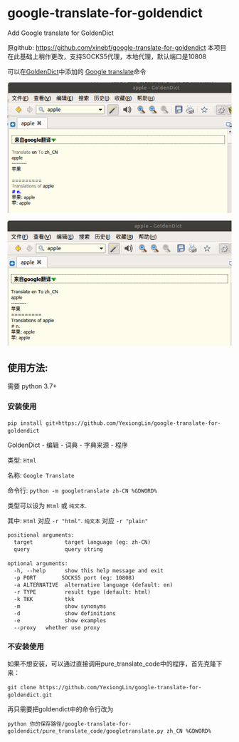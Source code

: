 # google-translate-for-goldendict
Add Google translate for GoldenDict

原github: https://github.com/xinebf/google-translate-for-goldendict 本项目在此基础上稍作更改，支持SOCKS5代理，本地代理，默认端口是10808

可以在[GoldenDict][1]中添加的 [Google translate][2]命令

![screenshot](./screenshot0.png)

![screenshot](./screenshot1.png)

## **使用方法:**

需要 python 3.7+

### 安装使用

`pip install git+https://github.com/YexiongLin/google-translate-for-goldendict`

GoldenDict - 编辑 - 词典 - 字典来源 - 程序

类型: `Html`

名称: `Google Translate`

命令行: `python -m googletranslate zh-CN %GDWORD%`

类型可以设为 `Html` 或 `纯文本`.

其中: `Html` 对应 `-r "html"`. `纯文本` 对应 `-r "plain"`

```
positional arguments:
  target          target language (eg: zh-CN)
  query           query string

optional arguments:
  -h, --help      show this help message and exit
  -p PORT        SOCKS5 port (eg: 10808)
  -a ALTERNATIVE  alternative language (default: en)
  -r TYPE         result type (default: html)
  -k TKK          tkk
  -m              show synonyms
  -d              show definitions
  -e              show examples
  --proxy   whether use proxy
```

### 不安装使用

如果不想安装，可以通过直接调用pure_translate_code中的程序，首先克隆下来：

`git clone https://github.com/YexiongLin/google-translate-for-goldendict.git `

再只需要把goldendict中的命令行改为

```
python 你的保存路径/google-translate-for-goldendict/pure_translate_code/googletranslate.py zh_CN %GDWORD%
```

[1]: https://github.com/goldendict/goldendict
[2]: https://translate.google.com/
